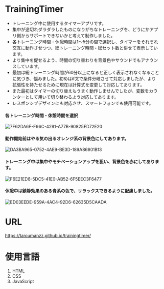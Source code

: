 # TrainingTimer
- トレーニング中に使用するタイマーアプリです。
- 集中が途切れダラダラしたものになりがちなトレーニングを、どうにかアプリ側からサポートできないかと考えて制作しました。
- 各トレーニング時間・休憩時間は1〜5分の間で選択し、タイマーをそれぞれ交互に動作させつつ、総トレーニング時間・総セット数と併せて表示しています。
- より集中を促せるよう、時間の切り替わりを背景色やサウンドでもアナウンスしています。
- 最初は総トレーニング時間が60分以上になると正しく表示されなくなることに気づき、悩みました。初めはif文で条件分岐させて対応しましたが、より拡張性を持たせるために現在は計算式を変更して対応してあります。
- また最初はタイマーの切り替えもうまく動作しませんでしたが、変数をカウンターとして用いて切り替わるよう対応してあります。
- レスポンシブデザインにも対応させ、スマートフォンでも使用可能です。

#### 各トレーニング時間・休憩時間を選択 
![7F62DA6F-F96C-4281-A77B-90825FD72E20](https://github.com/taroumanzz/trainingtimer/assets/132829933/f22582a9-99e7-487f-b815-33731cc4ebab)

#### 動作開始前はやる気の出るオレンジ系の背景色にしてあります。  
![DA3BA965-0752-4AE9-BE3D-189A86901B13](https://github.com/taroumanzz/trainingtimer/assets/132829933/6ad9d8fa-9276-4141-9535-c5a4fbe12111)

#### トレーニング中は集中やモチベーションアップを狙い、背景色を赤にしてあります。  
![F6E21ED6-5DC5-41E0-AB52-6F5EEC3F6477](https://github.com/taroumanzz/trainingtimer/assets/132829933/7d4b6727-7043-4df0-bb3d-6581de571de8)

#### 休憩中は鎮静効果のある青系の色で、リラックスできるように配慮しました。  
![ED03EEDE-959A-4AC4-92D6-62635D5CAADA](https://github.com/taroumanzz/trainingtimer/assets/132829933/22a22233-68a9-4703-84d9-6a3cdb6d4e0b)

# URL
https://taroumanzz.github.io/trainingtimer/

# 使用言語
1. HTML
2. CSS
3. JavaScript
